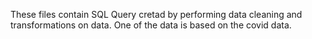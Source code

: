 These files contain SQL Query cretad by performing data cleaning and transformations on data.
One of the data is based on the covid data.

